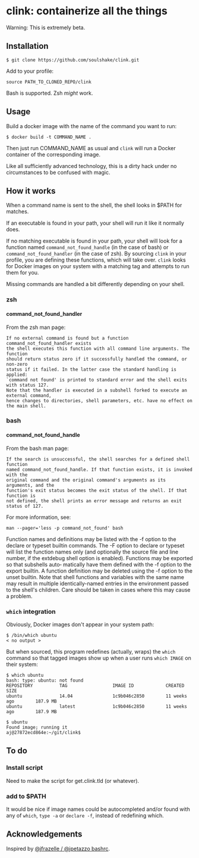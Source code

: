 # clink: containerize all the things

Warning: This is extremely beta.

## Installation

    $ git clone https://github.com/soulshake/clink.git

Add to your profile:

    source PATH_TO_CLONED_REPO/clink

Bash is supported. Zsh *might* work.

## Usage

Build a docker image with the name of the command you want to run:

    $ docker build -t COMMAND_NAME .

Then just run COMMAND_NAME as usual and `clink` will run a Docker container of the corresponding image.

Like all sufficiently advanced technology, this is a dirty hack under no circumstances to be confused with magic.

## How it works

When a command name is sent to the shell, the shell looks in $PATH for matches.

If an executable is found in your path, your shell will run it like it normally does.

If no matching executable is found in your path, your shell will look for a function named `command_not_found_handle` (in the case of bash) or `command_not_found_handler` (in the case of zsh). By sourcing `clink` in your profile, you are defining these functions, which will take over. `clink` looks for Docker images on your system with a matching tag and attempts to run them for you.

Missing commands are handled a bit differently depending on your shell.

### zsh

#### command_not_found_handler

From the zsh man page:

    If no external command is found but a function command_not_found_handler exists
    the shell executes this function with all command line arguments. The function
    should return status zero if it successfully handled the command, or non-zero 
    status if it failed. In the latter case the standard handling is applied:
    `command not found' is printed to standard error and the shell exits with status 127.
    Note that the handler is executed in a subshell forked to execute an external command,
    hence changes to directories, shell parameters, etc. have no effect on the main shell.

### bash

#### command_not_found_handle


From the bash man page:

    If the search is unsuccessful, the shell searches for a defined shell function
    named command_not_found_handle. If that function exists, it is invoked with the
    original command and the original command's arguments as its arguments, and the
    function's exit status becomes the exit status of the shell. If that function is
    not defined, the shell prints an error message and returns an exit status of 127.

For more information, see:

    man --pager='less -p command_not_found' bash

   Function names and definitions may be listed with the -f option to the declare or typeset builtin commands.
   The -F option to declare or typeset will list the function names only (and optionally the source  file  and
   line  number,  if the extdebug shell option is enabled).  Functions may be exported so that subshells auto‐
   matically have them defined with the -f option to the export builtin.  A function definition may be deleted
   using  the  -f option to the unset builtin.  Note that shell functions and variables with the same name may
   result in multiple identically-named entries in the environment  passed  to  the  shell's  children.   Care
   should be taken in cases where this may cause a problem.

### `which` integration

Obviously, Docker images don't appear in your system path:

    $ /bin/which ubuntu
    < no output >

But when sourced, this program redefines (actually, wraps) the `which` command so that tagged images show up when a user runs `which IMAGE` on their system:

    $ which ubuntu
    bash: type: ubuntu: not found
    REPOSITORY          TAG                 IMAGE ID            CREATED             SIZE
    ubuntu              14.04               1c9b046c2850        11 weeks ago        187.9 MB
    ubuntu              latest              1c9b046c2850        11 weeks ago        187.9 MB

    $ ubuntu
    Found image; running it
    aj@27872ecd864e:~/git/clink$

## To do

### Install script

Need to make the script for get.clink.tld (or whatever).

### add to $PATH

It would be nice if image names could be autocompleted and/or found with any of `which`, `type -a` or `declare -f`, instead of redefining which.


## Acknowledgements

Inspired by [@jfrazelle / @jpetazzo bashrc](https://github.com/jfrazelle/dockerfiles/blob/master/bashrc).

